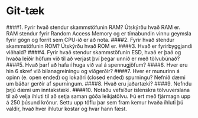 # Git-tæk

####1. Fyrir hvað stendur skammstöfunin RAM? Útskýrðu hvað RAM er.
	RAM stendur fyrir Random Access Memory og er tímabundin vinnu geymsla fyrir gögn og forrit sem CPU-ið er að nota.
####2. Fyrir hvað stendur skammstöfunin ROM? Útskýrðu hvað ROM er.
####3. Hvað er fyrirbyggjandi viðhald? 
####4. Fyrir hvað stendur skammstöfunin ESD, hvað er það og hvaða leiðir höfum við til að verjast því þegar unnið er með tölvubúnað?
####5. Hvað þarf að hafa í huga við val á spennugjöfum?
####6. Hver eru hin 6 skref við bilanagreiningu og viðgerðir?
####7. Hver er munurinn á opinn (e. open ended) og lokaðri (closed ended) spurningu? Nefnið dæmi um báðar gerðir af spurningum.
####8. Hvað eru jaðartæki?
####9. Nefndu þrjú dæmi um inntakstæki.
####10. Notaðu vefsíður íslenskra tölvuverslana til að velja íhluti til að setja saman góða leikjatölvu. Þú ert með fjármagn upp á 250 þúsund krónur. Settu upp töflu þar sem fram kemur hvaða íhluti þú valdir, hvað hver íhlutur kostar og hvar hann fæst.
